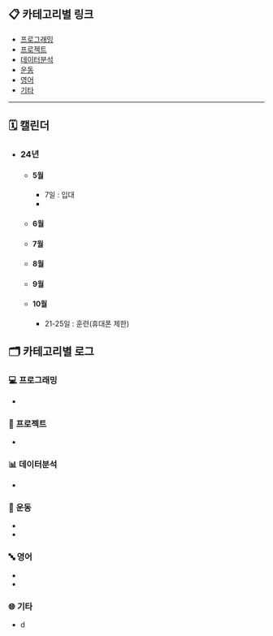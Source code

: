 ## 📋 **카테고리별 링크**
- [프로그래밍](#프로그래밍)  
- [프로젝트](#프로젝트)
- [데이터분석](#데이터분석)
- [운동](#운동)
- [영어](영어)
- [기타](#기타)  

---
## 🗓 캘린더
  - ### 24년
    - #### 5월
      - 7일 : 입대
      - 
    - #### 6월
    - #### 7월
    - #### 8월
    - #### 9월
    - #### 10월
      - 21-25일 : 훈련(휴대폰 제한)



## 🗂️ **카테고리별 로그**

### 💻 <a id="프로그래밍"></a> 프로그래밍
  - 

### 📔 <a id="프로젝트"></a> 프로젝트
  -

### 📊 <a id="데이터분석"></a> 데이터분석
  -
  
### 🏃 <a id="운동"></a> 운동 
  -
  -

### 🔤 <a id="영어"></a> 영어
  - 
  -

### 🌐 <a id="기타"></a> 기타
  - d






